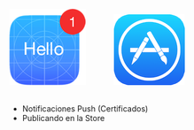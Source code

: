 
![Push][push]
&nbsp;&nbsp;&nbsp;&nbsp;&nbsp;&nbsp;&nbsp;&nbsp;&nbsp;&nbsp;&nbsp;
![App Store][appstore]
&nbsp;&nbsp;&nbsp;&nbsp;&nbsp;&nbsp;&nbsp;&nbsp;&nbsp;&nbsp;&nbsp;
</br>
</br>

- Notificaciones Push (Certificados)
- Publicando en la Store

[push]: images/push-128.png
[appstore]: images/appstore-128.png

